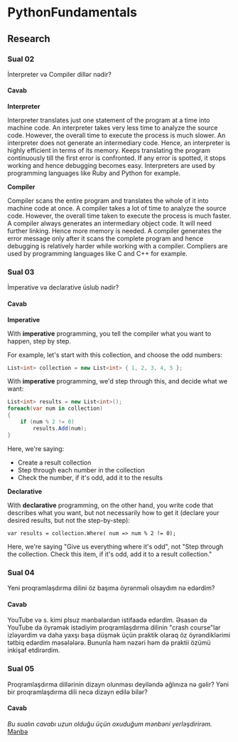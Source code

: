 # PythonFundamentals

## Research

### Sual 02

İnterpreter və Compiler dillər nədir?

#### Cavab

**Interpreter**

Interpreter translates just one statement of the program at a time into machine code. An interpreter takes very less time to analyze the source code. However, the overall time to execute the process is much slower. An interpreter does not generate an intermediary code. Hence, an interpreter is highly efficient in terms of its memory. Keeps translating the program continuously till the first error is confronted. If any error is spotted, it stops working and hence debugging becomes easy. Interpreters are used by programming languages like Ruby and Python for example.

**Compiler**

Compiler scans the entire program and translates the whole of it into machine code at once. A compiler takes a lot of time to analyze the source code. However, the overall time taken to execute the process is much faster. A compiler always generates an intermediary object code. It will need further linking. Hence more memory is needed. A compiler generates the error message only after it scans the complete program and hence debugging is relatively harder while working with a compiler. Compliers are used by programming languages like C and C++ for example.

### Sual 03

İmperative və declarative üslub nədir?

#### Cavab

**Imperative**

With **imperative** programming, you tell the compiler what you want to happen, step by step.

For example, let's start with this collection, and choose the odd numbers:

```C#
List<int> collection = new List<int> { 1, 2, 3, 4, 5 };
```

With **imperative** programming, we'd step through this, and decide what we want:

```C#
List<int> results = new List<int>();
foreach(var num in collection)
{  
    if (num % 2 != 0)
        results.Add(num);
}
```

Here, we're saying:

- Create a result collection
- Step through each number in the collection
- Check the number, if it's odd, add it to the results

**Declarative**

With **declarative** programming, on the other hand, you write code that describes what you want, but not necessarily how to get it (declare your desired results, but not the step-by-step):

`var results = collection.Where( num => num % 2 != 0);`

Here, we're saying "Give us everything where it's odd", not "Step through the collection. Check this item, if it's odd, add it to a result collection."
### Sual 04

Yeni proqramlaşdırma dilini öz başıma öyrənməli olsaydım nə edərdim?

#### Cavab

YouTube və s. kimi plsuz mənbələrdən istifaadə edərdim. Əsasən də YouTube da öyrəmək istədiyim proqramlaşdırma dilinin "crash course"lar izləyərdim və daha yaxşı başa düşmək üçün praktik olaraq öz öyrəndiklərimi tətbiq edərdim məsələlərə. Bununla həm nəzəri həm də praktii özümü inkişaf etdirərdim.
### Sual 05

Proqramlaşdırma dillərinin dizayn olunması deyiləndə ağlınıza nə gəlir? Yəni bir proqramlaşdırma dili necə dizayn edilə bilər?

#### Cavab

*Bu sualın cavabı uzun olduğu üçün oxuduğum mənbəni yerləşdirirəm.*
[Mənbə](http://ducklang.org/designing-a-programming-language-i)